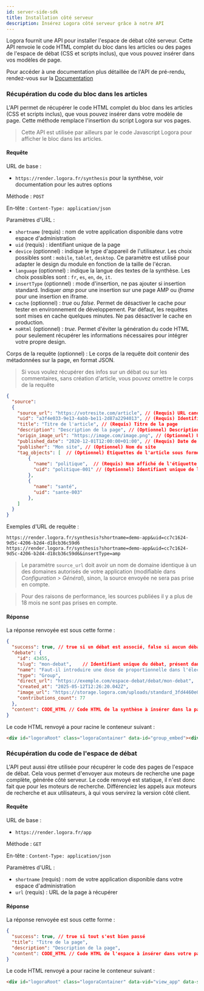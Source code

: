 ```yaml
---
id: server-side-sdk
title: Installation côté serveur
description: Insérez Logora côté serveur grâce à notre API
---
```


Logora fournit une API pour installer l'espace de débat côté serveur. Cette API renvoie le code HTML complet du bloc dans les articles ou des pages de l'espace de débat (CSS et scripts inclus), que vous pouvez insérer dans vos modèles de page.

Pour accéder à une documentation plus détaillée de l'API de pré-rendu, rendez-vous sur la [Documentation](https://render.logora.fr/docs)


### Récupération du code du bloc dans les articles

L'API permet de récupérer le code HTML complet du bloc dans les articles (CSS et scripts inclus), que vous pouvez insérer dans votre modèle de page. Cette méthode remplace l'insertion du script Logora sur vos pages.

> Cette API est utilisée par ailleurs par le code Javascript Logora pour afficher le bloc dans les articles.

#### Requête

URL de base :
- `https://render.logora.fr/synthesis` pour la synthèse, voir documentation pour les autres options

Méthode : `POST`

En-tête : `Content-Type: application/json`

Paramètres d'URL :   
- `shortname` (requis) : nom de votre application disponible dans votre espace d'administration
- `uid` (requis) : identifiant unique de la page
- `device` (optionnel) : indique le type d'appareil de l'utilisateur. Les choix possibles sont : `mobile`, `tablet`, `desktop`. Ce paramètre est utilisé pour adapter le design du module en fonction de la taille de l'écran.
- `language` (optionnel) : indique la langue des textes de la synthèse. Les choix possibles sont : `fr`, `es`, `en`, `de`, `it`.
- `insertType` (optionnel) : mode d'insertion, ne pas ajouter si insertion standard. Indiquer *amp* pour une insertion sur une page AMP ou *iframe* pour une insertion en iframe.  
- `cache` (optionnel) : _true_ ou _false_. Permet de désactiver le cache pour tester en environnement de développement. Par défaut, les requêtes sont mises en cache quelques minutes. Ne pas désactiver le cache en production.
- `noHtml` (optionnel) : _true_. Permet d'éviter la génération du code HTML pour seulement récupérer les informations nécessaires pour intégrer votre propre design. 


Corps de la requête (optionnel) : Le corps de la requête doit contenir des métadonnées sur la page, en format JSON.

> Si vous voulez récupérer des infos sur un débat ou sur les commentaires, sans création d'article, vous pouvez omettre le corps de la requête

```json
{
  "source": 
  {
    "source_url": "https://votresite.com/article", // (Requis) URL canonique de la page
    "uid": "a3f4e033-9e13-4abb-be11-2d87a2294013", // (Requis) Identifiant unique de la page
    "title": "Titre de l'article", // (Requis) Titre de la page
    "description": "Description de la page", // (Optionnel) Description de la page
    "origin_image_url": "https://image.com/image.png", // (Optionnel) URL de l'image de la page
    "published_date": "2020-12-01T12:00:00+01:00", // (Requis) Date de publication de la page au format ISO_8601
    "publisher": "Mon site", // (Optionnel) Nom du site
    "tag_objects": [  // (Optionnel) Étiquettes de l'article sous forme de tableau d'objets
        { 
          "name": "politique",  // (Requis) Nom affiché de l'étiquette
          "uid": "politique-001" // (Optionnel) Identifiant unique de l'étiquette. Peut être omis si les noms sont déjà uniques
        }, 
        { 
          "name": "santé", 
          "uid": "sante-003" 
        },
    ]
  }
}
```


Exemples d'URL de requête :
```
https://render.logora.fr/synthesis?shortname=demo-app&uid=cc7c1624-9d5c-4206-b2d4-d18cb36c59d6
https://render.logora.fr/synthesis?shortname=demo-app&uid=cc7c1624-9d5c-4206-b2d4-d18cb36c59d6&insertType=amp
```

> Le paramètre `source_url` doit avoir un nom de domaine identique à un des domaines autorisés de votre application (modifiable dans *Configuration > Général*), sinon, la source envoyée ne sera pas prise en compte.

> Pour des raisons de performance, les sources publiées il y a plus de 18 mois ne sont pas prises en compte.


#### Réponse


La réponse renvoyée est sous cette forme :

```json
{
  "success": true, // true si un débat est associé, false si aucun débat ou une erreur
  "debate": {
    "id": 43455,
    "slug": "mon-debat",    // Identifiant unique du débat, présent dans l'URL
    "name": "Faut-il introduire une dose de proportionnelle dans l'élection des députés ?",     // Titre du débat
    "type": "Group",
    "direct_url": "https://exemple.com/espace-debat/debat/mon-debat",      // Lien vers le débat
    "created_at": "2025-05-12T12:26:20.042Z",
    "image_url": "https://storage.logora.com/uploads/standard_3fd4460e064c8f079db11c12ce522fce.jpg",
    "contributions_count": 77
  },
  "content": CODE_HTML // Code HTML de la synthèse à insérer dans la page. Attribut non présent si success à false
}
```


Le code HTML renvoyé a pour racine le conteneur suivant  : 

```html
<div id="logoraRoot" class="logoraContainer" data-id="group_embed"><div>
```


### Récupération du code de l'espace de débat

L'API peut aussi être utilisée pour récupérer le code des pages de l'espace de débat. Cela vous permet d'envoyer aux moteurs de recherche une page complète, générée côté serveur. Le code renvoyé est statique, il n'est donc fait que pour les moteurs de recherche. Différenciez les appels aux moteurs de recherche et aux utilisateurs, à qui vous servirez la version côté client.


#### Requête

URL de base :
- `https://render.logora.fr/app`

Méthode : `GET`

En-tête : `Content-Type: application/json`

Paramètres d'URL :   
- `shortname` (requis) : nom de votre application disponible dans votre espace d'administration
- `url` (requis) : URL de la page à récupérer


#### Réponse

La réponse renvoyée est sous cette forme :

```json
{
  "success": true, // true si tout s'est bien passé
  "title": "Titre de la page",
  "description": "Description de la page",
  "content": CODE_HTML // Code HTML de l'espace à insérer dans votre page. Attribut non présent si success à false
}
```

Le code HTML renvoyé a pour racine le conteneur suivant  : 

```html
<div id="logoraRoot" class="logoraContainer" data-vid="view_app" data-shortname="YOUR_SHORTNAME">
```

